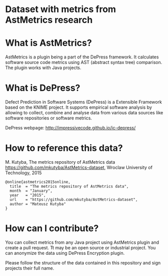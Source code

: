 Dataset with metrics from AstMetrics research
===================

# What is AstMetrics?

AstMetrics is a plugin being a part of the DePress framework. It calculates software source code metrics using AST (abstract syntax tree) comparison. The plugin works with Java projects.

# What is DePress?

Defect Prediction in Software Systems (DePress) is a Extensible Framework based on the KNIME project. It supports empirical software analysis by allowing to collect, combine and analyse data from various data sources like software repositories or software metrics.

DePress webpage: http://impressivecode.github.io/ic-depress/

# How to reference this data?

M. Kutyba, The metrics repository of AstMetrics data https://github.com/mkutyba/AstMetrics-dataset, Wroclaw University of Technology, 2015

```
@online{astmetrics2015online,
  title  = "The metrics repository of AstMetrics data",
  month  = "January",
  year   = "2015",
  url    = "https://github.com/mkutyba/AstMetrics-dataset",
  author = "Mateusz Kutyba"
}
```

# How can I contribute?

You can collect metrics from any Java project using AstMetrics plugin and create a pull request. Tt may be an open source or industrial project. You can anonymize the data using DePress Encryption plugin.

Please follow the structure of the data contained in this repository and sign projects their full name.
